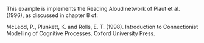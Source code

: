 This example is implements the Reading Aloud network of Plaut et al. (1996),
as discussed in chapter 8 of:

McLeod, P., Plunkett, K. and Rolls, E. T. (1998). Introduction to
Connectionist Modelling of Cognitive Processes. Oxford University Press.
